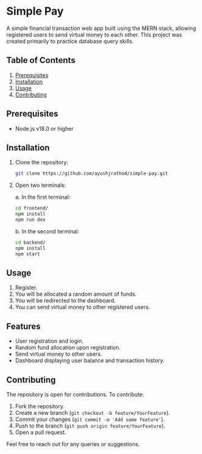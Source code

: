 
# Simple Pay

A simple financial transaction web app built using the MERN stack, allowing registered users to send virtual money to each other. This project was created primarily to practice database query skills.

## Table of Contents
1. [Prerequisites](#prerequisites)
2. [Installation](#installation)
3. [Usage](#usage)
6. [Contributing](#contributing)

## Prerequisites
- Node.js v18.0 or higher

## Installation
1. Clone the repository:
    ```bash
    git clone https://github.com/ayushjrathod/simple-pay.git
    ```

2. Open two terminals:

    a. In the first terminal:
    ```bash
    cd frontend/
    npm install
    npm run dev
    ```

    b. In the second terminal:
    ```bash
    cd backend/
    npm install
    npm start
    ```

## Usage
1. Register.
2. You will be allocated a random amount of funds.
3. You will be redirected to the dashboard.
4. You can send virtual money to other registered users.

## Features
- User registration and login.
- Random fund allocation upon registration.
- Send virtual money to other users.
- Dashboard displaying user balance and transaction history.


## Contributing
The repository is open for contributions. To contribute:
1. Fork the repository.
2. Create a new branch (`git checkout -b feature/YourFeature`).
3. Commit your changes (`git commit -m 'Add some feature'`).
4. Push to the branch (`git push origin feature/YourFeature`).
5. Open a pull request.


Feel free to reach out for any queries or suggestions.